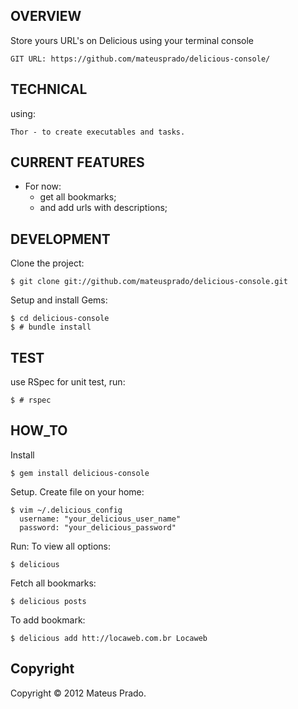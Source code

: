 ## OVERVIEW

Store yours URL's on Delicious using your terminal console

    GIT URL: https://github.com/mateusprado/delicious-console/

## TECHNICAL

 using:
	
	Thor - to create executables and tasks.
	

## CURRENT FEATURES

* For now:
	 * get all bookmarks;
	 * and add urls with descriptions;
	
## DEVELOPMENT	
Clone the project:

	$ git clone git://github.com/mateusprado/delicious-console.git
		
Setup and install Gems:

	$ cd delicious-console
	$ # bundle install
	
## TEST

 use RSpec for unit test, run:
	
    $ # rspec
    
## HOW_TO

Install

	$ gem install delicious-console
	
Setup. Create file on your home:
	
	$ vim ~/.delicious_config
	  username: "your_delicious_user_name"
	  password: "your_delicious_password"

Run:
To view all options:
	
	$ delicious

Fetch all bookmarks: 
	
	$ delicious posts
	
To add bookmark:

	$ delicious add htt://locaweb.com.br Locaweb

## Copyright
Copyright © 2012 Mateus Prado.